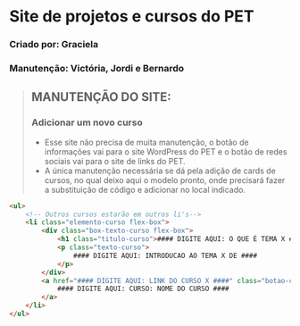 # Site de projetos e cursos do PET
### Criado por: Graciela
### Manutenção: Victória, Jordi e Bernardo

> ## MANUTENÇÃO DO SITE: 
> ### Adicionar um novo curso
> * Esse site não precisa de muita manutenção, o botão de informações vai para o site WordPress do PET e o botão de redes sociais vai para o site de links do PET. 
> * A única manutenção necessária se dá pela adição de cards de cursos, no qual deixo aqui o modelo pronto, onde precisará fazer a substituição de código e adicionar no local indicado.
```html
<ul>
    <!-- Outros cursos estarão em outros li's-->
    <li class="elemento-curso flex-box">
        <div class="box-texto-curso flex-box">
            <h1 class="titulo-curso">#### DIGITE AQUI: O QUE É TEMA X ####</h1>
            <p class="texto-curso"> 
                #### DIGITE AQUI: INTRODUCAO AO TEMA X DE ####
            </p>
        </div>
        <a href="#### DIGITE AQUI: LINK DO CURSO X ####" class="botao-curso">
            #### DIGITE AQUI: CURSO: NOME DO CURSO ####
        </a>
    </li>
</ul>
```
